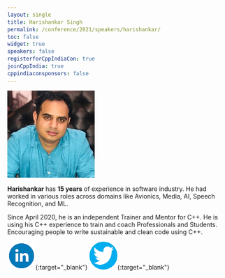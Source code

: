 ```yaml
---
layout: single
title: Harishankar Singh
permalink: /conference/2021/speakers/harishankar/
toc: false
widget: true
speakers: false
registerforCppIndiaCon: true
joinCppIndia: true
cppindiaconsponsors: false
---
```


![Harishankar Singh](/conference/2021/graphics/hari.jpg "Harishankar Singh")


**Harishankar** has **15 years** of experience in software industry. He had worked in various roles across domains like Avionics, Media, AI, Speech Recognition, and ML. 

Since April 2020, he is an independent Trainer and Mentor for C++. He is using his C++ experience to train and coach Professionals and Students. Encouraging people to write sustainable and clean code using C++. 

[![Harishankar Singh](/assets/images/linkedin.png "Harishankar Singh")](https://www.linkedin.com/in/harishankarsinghyadav/){:target="_blank"}
[![Harishankar Singh](/assets/images/twitter.png "Harishankar Singh")](https://twitter.com/HarishankarSY){:target="_blank"}
